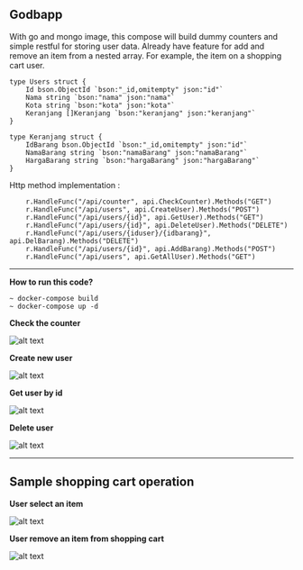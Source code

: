 ## Godbapp

With go and mongo image, this compose will build dummy counters and simple restful for storing user data. Already have feature for add and remove an item from a nested array. For example, the item on a shopping cart user.

```
type Users struct {
	Id bson.ObjectId `bson:"_id,omitempty" json:"id"`
	Nama string `bson:"nama" json:"nama"`
	Kota string `bson:"kota" json:"kota"`
	Keranjang []Keranjang `bson:"keranjang" json:"keranjang"`
}

type Keranjang struct {
	IdBarang bson.ObjectId `bson:"_id,omitempty" json:"id"`
	NamaBarang string `bson:"namaBarang" json:"namaBarang"`
	HargaBarang string `bson:"hargaBarang" json:"hargaBarang"`
}
```

Http method implementation : 
```
	r.HandleFunc("/api/counter", api.CheckCounter).Methods("GET")
	r.HandleFunc("/api/users", api.CreateUser).Methods("POST")
	r.HandleFunc("/api/users/{id}", api.GetUser).Methods("GET")
	r.HandleFunc("/api/users/{id}", api.DeleteUser).Methods("DELETE")
	r.HandleFunc("/api/users/{iduser}/{idbarang}", api.DelBarang).Methods("DELETE")
	r.HandleFunc("/api/users/{id}", api.AddBarang).Methods("POST")
	r.HandleFunc("/api/users", api.GetAllUser).Methods("GET")
```
---

**How to run this code?**
```
~ docker-compose build
~ docker-compose up -d
```

**Check the counter**

![alt text](https://i.imgur.com/ZM8UbxG.png)

**Create new user**

![alt text](https://i.imgur.com/tiIZ5r3.png)

**Get user by id**

![alt text](https://i.imgur.com/07xJq1z.png)

**Delete user**

![alt text](https://i.imgur.com/NyWcBFC.png)


---
**Sample shopping cart operation**
---

**User select an item**

![alt text](https://i.imgur.com/5LTLvZu.png)

**User remove an item from shopping cart**

![alt text](https://i.imgur.com/C2CytgC.png)
